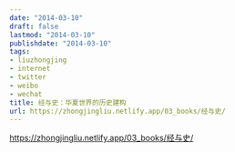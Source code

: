 ```yaml
---
date: "2014-03-10"
draft: false
lastmod: "2014-03-10"
publishdate: "2014-03-10"
tags:
- liuzhongjing
- internet
- twitter
- weibo
- wechat
title: 经与史：华夏世界的历史建构
url: https://zhongjingliu.netlify.app/03_books/经与史/
---
```



https://zhongjingliu.netlify.app/03_books/经与史/
